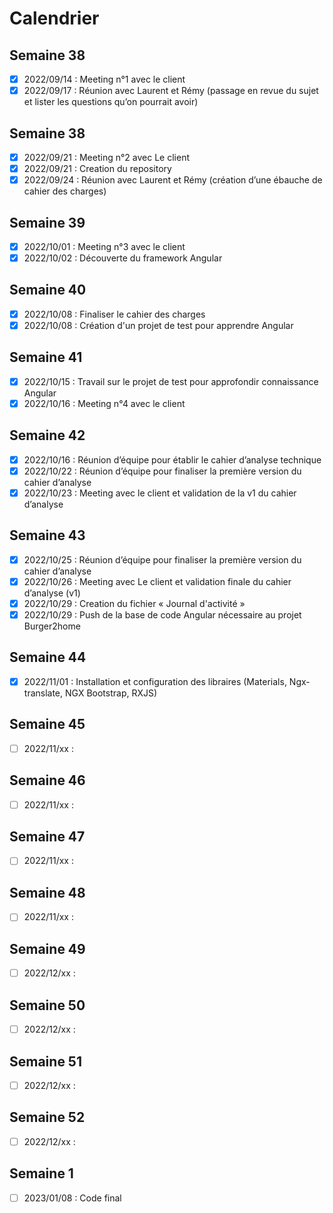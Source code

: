 # Calendrier
## Semaine 38
- [x] 2022/09/14 : Meeting n°1 avec le client
- [x] 2022/09/17 : Réunion avec Laurent et Rémy (passage en revue du sujet et lister les questions qu’on pourrait avoir)

## Semaine 38
- [x] 2022/09/21 : Meeting n°2 avec Le client
- [x] 2022/09/21 : Creation du repository
- [x] 2022/09/24 : Réunion avec Laurent et Rémy (création d’une ébauche de cahier des charges)

## Semaine 39
- [x] 2022/10/01 : Meeting n°3 avec le client
- [x] 2022/10/02 : Découverte du framework Angular

## Semaine 40
- [x] 2022/10/08 : Finaliser le cahier des charges
- [x] 2022/10/08 : Création d'un projet de test pour apprendre Angular

## Semaine 41
- [x] 2022/10/15 : Travail sur le projet de test pour approfondir connaissance Angular
- [x] 2022/10/16 : Meeting n°4 avec le client

## Semaine 42
- [x] 2022/10/16 : Réunion d’équipe pour établir le cahier d’analyse technique
- [x] 2022/10/22 : Réunion d’équipe pour finaliser la première version du cahier d’analyse
- [x] 2022/10/23 : Meeting avec le client et validation de la v1 du cahier d’analyse

## Semaine 43
- [x] 2022/10/25 : Réunion d’équipe pour finaliser la première version du cahier d’analyse
- [x] 2022/10/26 : Meeting avec Le client et validation finale du cahier d’analyse (v1)
- [x] 2022/10/29 : Creation du fichier « Journal d'activité »
- [x] 2022/10/29 : Push de la base de code Angular nécessaire au projet Burger2home

## Semaine 44
- [X] 2022/11/01 : Installation et configuration des libraires (Materials, Ngx-translate, NGX Bootstrap, RXJS)

## Semaine 45
- [ ] 2022/11/xx : 

## Semaine 46
- [ ] 2022/11/xx : 

## Semaine 47
- [ ] 2022/11/xx : 

## Semaine 48
- [ ] 2022/11/xx : 

## Semaine 49
- [ ] 2022/12/xx : 

## Semaine 50
- [ ] 2022/12/xx : 

## Semaine 51
- [ ] 2022/12/xx : 

## Semaine 52
- [ ] 2022/12/xx : 

## Semaine 1
- [ ] 2023/01/08 : Code final